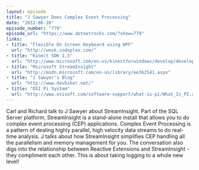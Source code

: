 ```yaml
---
layout: episode
title: "J Sawyer Does Complex Event Processing"
date: "2012-06-26"
episode_number: "779"
episode_url: "https://www.dotnetrocks.com/?show=779"
links:
- title: "Flexible On Screen Keyboard using WPF"
  url: "http://wosk.codeplex.com/"
- title: "Kinect SDK 1.5"
  url: "http://www.microsoft.com/en-us/kinectforwindows/develop/developer-downloads.aspx"
- title: "Microsoft StreamInsight"
  url: "http://msdn.microsoft.com/en-us/library/ee362541.aspx"
- title: "J Sawyer's Blog"
  url: "http://www.devbiker.net/"
- title: "OSI Pi System"
  url: "http://www.osisoft.com/software-support/what-is-pi/What_Is_PI.aspx"
---
```


Carl and Richard talk to J Sawyer about StreamInsight. Part of the SQL Server platform, StreamInsight is a stand-alone install that allows you to do complex event processing (CEP) applications. Complex Event Processing is a pattern of dealing highly parallel, high velocity data streams to do real-time analysis. J talks about how StreamInsight simplifies CEP handling all the parallelism and memory management for you. The conversation also digs into the relationship between Reactive Extensions and StreamInsight - they compliment each other. This is about taking logging to a whole new level!

